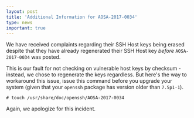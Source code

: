 ```yaml
---
layout: post
title: 'Additional Information for AOSA-2017-0034'
type: news
important: true
---
```


We have received complaints regarding their SSH Host keys being erased despite that they have already regenerated their SSH Host key *before* `AOSA-2017-0034` was posted.

This is our fault for not checking on vulnerable host keys by checksum - instead, we chose to regenerate the keys regardless. But here's the way to workaround this issue, issue this command before you upgrade your system (given that your `openssh` package has version older than `7.5p1-1`).

```
# touch /usr/share/doc/openssh/AOSA-2017-0034
```

Again, we apologize for this incident.